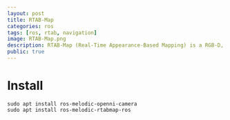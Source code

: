 ```yaml
---
layout: post
title: RTAB-Map
categories: ros
tags: [ros, rtab, navigation]
image: RTAB-Map.png
description: RTAB-Map (Real-Time Appearance-Based Mapping) is a RGB-D, Stereo and Lidar Graph-Based SLAM approach based on an incremental appearance-based loop closure detector
public: true
---
```

# Install
```
sudo apt install ros-melodic-openni-camera
sudo apt install ros-melodic-rtabmap-ros
```


